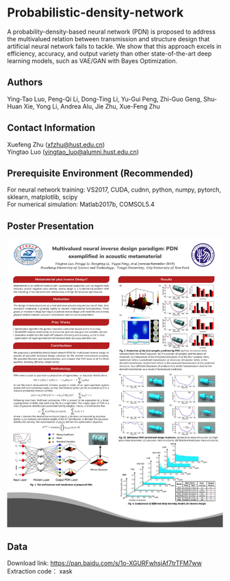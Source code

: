 # Probabilistic-density-network   
A probability-density-based neural network (PDN) is proposed to address the multivalued relation between transmission and structure design that artificial neural network fails to tackle.  We show that this approach excels in efficiency, accuracy, and output variety than other state-of-the-art deep learning models, such as VAE/GAN with Bayes Optimization.
## Authors
Ying-Tao Luo, Peng-Qi Li, Dong-Ting Li, Yu-Gui Peng, Zhi-Guo Geng, Shu-Huan Xie, Yong Li, Andrea Alu, Jie Zhu, Xue-Feng Zhu
## Contact Information
Xuefeng Zhu (xfzhu@hust.edu.cn)  
Yingtao Luo (yingtao_luo@alumni.hust.edu.cn)
## Prerequisite Environment (Recommended)
For neural network training: VS2017, CUDA, cudnn, python, numpy, pytorch, sklearn, matplotlib, scipy  
For numerical simulation: Matlab2017b, COMSOL5.4
## Poster Presentation
![image](https://github.com/yingtaoluo/Probabilistic-density-network/blob/master/poster_pdn.jpg)
## Data  
Download link: https://pan.baidu.com/s/1o-XGURFwhsjAf7trTFM7ww  
Extraction code： xask
